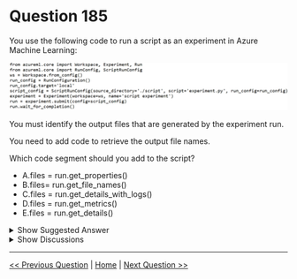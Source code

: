 # Question 185

You use the following code to run a script as an experiment in Azure Machine Learning:

![Question Image](images/q185_q_0014800001.png)

You must identify the output files that are generated by the experiment run.

You need to add code to retrieve the output file names.

Which code segment should you add to the script?

* A.files = run.get_properties()
* B.files= run.get_file_names()
* C.files = run.get_details_with_logs()
* D.files = run.get_metrics()
* E.files = run.get_details()

<details>
  <summary>Show Suggested Answer</summary>

  <strong>B</strong><br>
<p>You can list all of the files that are associated with this run record by called run.get_file_names()</p>
<p>Reference:</p>
<p>https://docs.microsoft.com/en-us/azure/machine-learning/how-to-track-experiments</p>

</details>

<details>
  <summary>Show Discussions</summary>

<blockquote><p><strong>Yuriy_Ch</strong> <code>(Fri 08 Mar 2024 12:14)</code> - <em>Upvotes: 5</em></p><p>on exam 07/March/2023</p></blockquote>
<blockquote><p><strong>fvil</strong> <code>(Tue 07 Nov 2023 15:42)</code> - <em>Upvotes: 5</em></p><p>On exam 07/11/2022</p></blockquote>
<blockquote><p><strong>damaldon</strong> <code>(Fri 12 Jul 2024 19:55)</code> - <em>Upvotes: 1</em></p><p>Correct.
https://learn.microsoft.com/en-us/python/api/azureml-core/azureml.core.run.run?view=azure-ml-py</p></blockquote>
<blockquote><p><strong>racnaoamo</strong> <code>(Fri 19 May 2023 07:48)</code> - <em>Upvotes: 4</em></p><p>similar question on 18-5-22</p></blockquote>
<blockquote><p><strong>synapse</strong> <code>(Tue 14 Mar 2023 04:05)</code> - <em>Upvotes: 2</em></p><p>given answer is correct. https://docs.microsoft.com/en-us/python/api/azureml-core/azureml.core.run.run?view=azure-ml-py#get-file-names</p></blockquote>
<blockquote><p><strong>hargur</strong> <code>(Thu 20 Oct 2022 09:43)</code> - <em>Upvotes: 3</em></p><p>on 19Oct2021</p></blockquote>
<blockquote><p><strong>kisskeo</strong> <code>(Tue 04 Oct 2022 22:12)</code> - <em>Upvotes: 3</em></p><p>On Exam 01 Oct 2021</p></blockquote>
<blockquote><p><strong>mthombenindhl84</strong> <code>(Sun 11 Sep 2022 21:59)</code> - <em>Upvotes: 4</em></p><p>on exam 11/9/2021</p></blockquote>
<blockquote><p><strong>dushmantha</strong> <code>(Wed 31 Aug 2022 13:14)</code> - <em>Upvotes: 3</em></p><p>On exam 2021/08/31</p></blockquote>
<blockquote><p><strong>ljljljlj</strong> <code>(Mon 11 Jul 2022 13:59)</code> - <em>Upvotes: 5</em></p><p>On exam 2021/7/10</p></blockquote>
<blockquote><p><strong>Abdulraoufhakeem</strong> <code>(Mon 04 Jul 2022 05:09)</code> - <em>Upvotes: 4</em></p><p>100% correct.</p></blockquote>
<blockquote><p><strong>azurecert2021</strong> <code>(Fri 24 Jun 2022 19:22)</code> - <em>Upvotes: 4</em></p><p>yes given answer is correct
https://docs.microsoft.com/en-us/python/api/azureml-core/azureml.core.run.run?view=azure-ml-py#get-file-names--</p></blockquote>
<blockquote><p><strong>HkIsCrazY</strong> <code>(Mon 20 Jun 2022 19:54)</code> - <em>Upvotes: 3</em></p><p>The answer is correct! view the link: https://docs.microsoft.com/en-us/python/api/azureml-core/azureml.core.run.run?view=azure-ml-py</p></blockquote>
<blockquote><p><strong>SaulG</strong> <code>(Wed 08 Jun 2022 07:27)</code> - <em>Upvotes: 3</em></p><p>B is the correct answer!</p></blockquote>

</details>

---

[<< Previous Question](question_184.md) | [Home](/index.md) | [Next Question >>](question_186.md)
